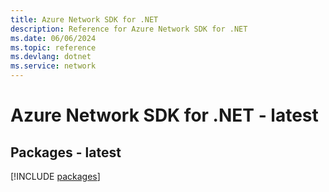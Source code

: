 ```yaml
---
title: Azure Network SDK for .NET
description: Reference for Azure Network SDK for .NET
ms.date: 06/06/2024
ms.topic: reference
ms.devlang: dotnet
ms.service: network
---
```

# Azure Network SDK for .NET - latest
## Packages - latest
[!INCLUDE [packages](network-index.md)]